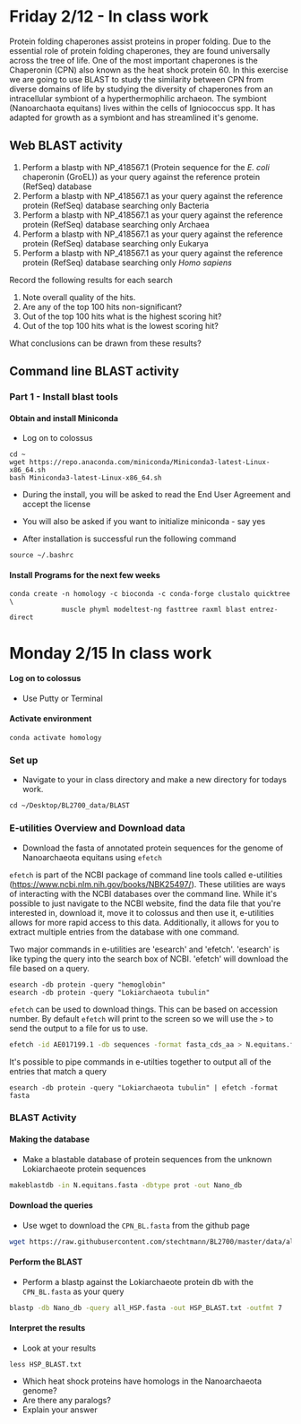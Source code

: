 # Friday 2/12 - In class work
Protein folding chaperones assist proteins in proper folding.  Due to the essential role of protein folding chaperones, they are found universally across the tree of life.  One of the most important chaperones is the Chaperonin (CPN) also known as the heat shock protein 60.  In this exercise we are going to use BLAST to study the similarity between CPN from diverse domains of life by studying the diversity of chaperones from an intracellular symbiont of a hyperthermophilic archaeon.  The symbiont (Nanoarchaota equitans) lives within the cells of Igniococcus spp.  It has adapted for growth as a symbiont and has streamlined it's genome.

## Web BLAST activity
1. Perform a blastp with NP_418567.1 (Protein sequence for the *E. coli* chaperonin (GroEL)) as your query against the reference protein (RefSeq) database  
1. Perform a blastp with NP_418567.1 as your query against the reference protein (RefSeq) database searching only Bacteria   
1. Perform a blastp with NP_418567.1 as your query against the reference protein (RefSeq) database searching only Archaea   
1. Perform a blastp with NP_418567.1 as your query against the reference protein (RefSeq) database searching only Eukarya
1. Perform a blastp with NP_418567.1 as your query against the reference protein (RefSeq) database searching only *Homo sapiens*

Record the following results for each search
1. Note overall quality of the hits.  
1. Are any of the top 100 hits non-significant?
1. Out of the top 100 hits what is the highest scoring hit?
1. Out of the top 100 hits what is the lowest scoring hit?

What conclusions can be drawn from these results?  

## Command line BLAST activity
### Part 1 - Install blast tools
#### Obtain and install Miniconda
- Log on to colossus

```{BASH}
cd ~
wget https://repo.anaconda.com/miniconda/Miniconda3-latest-Linux-x86_64.sh
bash Miniconda3-latest-Linux-x86_64.sh
```
- During the install, you will be asked to read the End User Agreement and accept the license
- You will also be asked if you want to initialize miniconda - say yes

- After installation is successful run the following command
```{BASH}
source ~/.bashrc
```

#### Install Programs for the next few weeks

```{BASH}
conda create -n homology -c bioconda -c conda-forge clustalo quicktree \
             muscle phyml modeltest-ng fasttree raxml blast entrez-direct
```

# Monday 2/15 In class work 

#### Log on to colossus
- Use Putty or Terminal

#### Activate environment
```{BASH}
conda activate homology
```
### Set up
- Navigate to your in class directory and make a new directory for todays work.
```{BASH}
cd ~/Desktop/BL2700_data/BLAST
```

### E-utilities Overview and Download data
- Download the fasta of annotated protein sequences for the genome of Nanoarchaeota equitans using `efetch`

`efetch` is part of the NCBI package of command line tools called e-utilities (https://www.ncbi.nlm.nih.gov/books/NBK25497/).  These utilities are ways of interacting with the NCBI databases over the command line.  While it's possible to just navigate to the NCBI website, find the data file that you're interested in, download it, move it to colossus and then use it, e-utilities allows for more rapid access to this data.  Additionally, it allows for you to extract multiple entries from the database with one command.

Two major commands in e-utilities are 'esearch' and 'efetch'.  'esearch' is like typing the query into the search box of NCBI. 'efetch' will download the file based on a query.

```{BASH}
esearch -db protein -query "hemoglobin" 
esearch -db protein -query "Lokiarchaeota tubulin" 
```
`efetch` can be used to download things.  This can be based on accession number. By default `efetch` will print to the screen so we will use the `>` to send the output to a file for us to use.

```BASH
efetch -id AE017199.1 -db sequences -format fasta_cds_aa > N.equitans.fasta
```

It's possible to pipe commands in e-utilties together to output all of the entries that match a query

```{BASH}
esearch -db protein -query "Lokiarchaeota tubulin" | efetch -format fasta
```

### BLAST Activity

#### Making the database
- Make a blastable database of protein sequences from the unknown Lokiarchaeote protein sequences
```BASH
makeblastdb -in N.equitans.fasta -dbtype prot -out Nano_db
```


#### Download the queries
- Use wget to download the `CPN_BL.fasta` from the github page
```BASH
wget https://raw.githubusercontent.com/stechtmann/BL2700/master/data/all_HSP.fasta
```

#### Perform the BLAST
- Perform a blastp against the Lokiarchaeote protein db with the `CPN_BL.fasta` as your query  
```BASH
blastp -db Nano_db -query all_HSP.fasta -out HSP_BLAST.txt -outfmt 7
```

#### Interpret the results
- Look at your results
```{BASH}
less HSP_BLAST.txt
```

- Which heat shock proteins have homologs in the Nanoarchaeota genome?
- Are there any paralogs?
- Explain your answer
